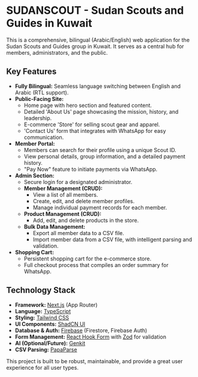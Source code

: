 
# SUDANSCOUT - Sudan Scouts and Guides in Kuwait

This is a comprehensive, bilingual (Arabic/English) web application for the Sudan Scouts and Guides group in Kuwait. It serves as a central hub for members, administrators, and the public.

## Key Features

- **Fully Bilingual:** Seamless language switching between English and Arabic (RTL support).
- **Public-Facing Site:**
  - Home page with hero section and featured content.
  - Detailed 'About Us' page showcasing the mission, history, and leadership.
  - E-commerce 'Store' for selling scout gear and apparel.
  - 'Contact Us' form that integrates with WhatsApp for easy communication.
- **Member Portal:**
  - Members can search for their profile using a unique Scout ID.
  - View personal details, group information, and a detailed payment history.
  - "Pay Now" feature to initiate payments via WhatsApp.
- **Admin Section:**
  - Secure login for a designated administrator.
  - **Member Management (CRUD):**
    - View a list of all members.
    - Create, edit, and delete member profiles.
    - Manage individual payment records for each member.
  - **Product Management (CRUD):**
    - Add, edit, and delete products in the store.
  - **Bulk Data Management:**
    - Export all member data to a CSV file.
    - Import member data from a CSV file, with intelligent parsing and validation.
- **Shopping Cart:**
  - Persistent shopping cart for the e-commerce store.
  - Full checkout process that compiles an order summary for WhatsApp.

## Technology Stack

- **Framework:** [Next.js](https://nextjs.org/) (App Router)
- **Language:** [TypeScript](https://www.typescriptlang.org/)
- **Styling:** [Tailwind CSS](https://tailwindcss.com/)
- **UI Components:** [ShadCN UI](https://ui.shadcn.com/)
- **Database & Auth:** [Firebase](https://firebase.google.com/) (Firestore, Firebase Auth)
- **Form Management:** [React Hook Form](https://react-hook-form.com/) with [Zod](https://zod.dev/) for validation
- **AI (Optional/Future):** [Genkit](https://firebase.google.com/docs/genkit)
- **CSV Parsing:** [PapaParse](https://www.papaparse.com/)

This project is built to be robust, maintainable, and provide a great user experience for all user types.
